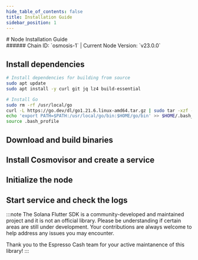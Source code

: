 ```yaml
---
hide_table_of_contents: false
title: Installation Guide
sidebar_position: 1
---
```


<div class="h1-with-icon icon-osmosis">
# Node Installation Guide
</div>
###### Chain ID: `osmosis-1` | Current Node Version: `v23.0.0`

## Install dependencies

```bash
# Install dependencies for building from source
sudo apt update
sudo apt install -y curl git jq lz4 build-essential

# Install Go
sudo rm -rf /usr/local/go
curl -L https://go.dev/dl/go1.21.6.linux-amd64.tar.gz | sudo tar -xzf - -C /usr/local
echo 'export PATH=$PATH:/usr/local/go/bin:$HOME/go/bin' >> $HOME/.bash_profile
source .bash_profile
```

## Download and build binaries

## Install Cosmovisor and create a service

## Initialize the node

## Start service and check the logs

:::note The Solana Flutter SDK is a community-developed and maintained project and it is not an official library. Please be understanding if certain areas are still under development. Your contributions are always welcome to help address any issues you may encounter.

Thank you to the Espresso Cash team for your active maintanence of this library! :::